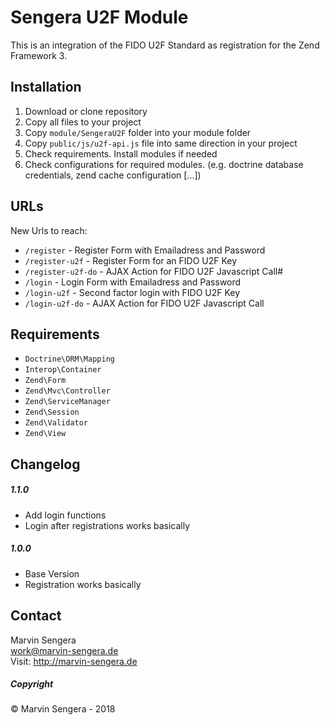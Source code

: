 # Sengera U2F Module
This is an integration of the FIDO U2F Standard as registration for the Zend Framework 3. 

## Installation
1. Download or clone repository
2. Copy all files to your project
3. Copy `module/SengeraU2F` folder into your module folder
4. Copy `public/js/u2f-api.js` file into same direction in your project
5. Check requirements. Install modules if needed
6. Check configurations for required modules. (e.g. doctrine database credentials, zend cache configuration [...])

## URLs
New Urls to reach:
- `/register` - Register Form with Emailadress and Password
- `/register-u2f` - Register Form for an FIDO U2F Key
- `/register-u2f-do` - AJAX Action for FIDO U2F Javascript Call#
- `/login` - Login Form with Emailadress and Password
- `/login-u2f` - Second factor login with FIDO U2F Key
- `/login-u2f-do` - AJAX Action for FIDO U2F Javascript Call

## Requirements
- `Doctrine\ORM\Mapping`
- `Interop\Container`
- `Zend\Form`
- `Zend\Mvc\Controller`
- `Zend\ServiceManager`
- `Zend\Session`
- `Zend\Validator`
- `Zend\View`

## Changelog
##### 1.1.0
- Add login functions
- Login after registrations works basically

##### 1.0.0
- Base Version
- Registration works basically

## Contact
Marvin Sengera  
work@marvin-sengera.de  
Visit: http://marvin-sengera.de

##### Copyright
&copy;  Marvin Sengera - 2018